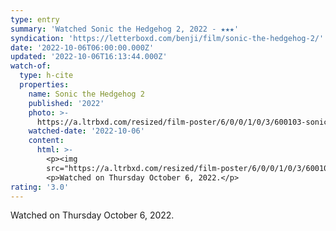 ```yaml
---
type: entry
summary: 'Watched Sonic the Hedgehog 2, 2022 - ★★★'
syndication: 'https://letterboxd.com/benji/film/sonic-the-hedgehog-2/'
date: '2022-10-06T06:00:00.000Z'
updated: '2022-10-06T16:13:44.000Z'
watch-of:
  type: h-cite
  properties:
    name: Sonic the Hedgehog 2
    published: '2022'
    photo: >-
      https://a.ltrbxd.com/resized/film-poster/6/0/0/1/0/3/600103-sonic-the-hedgehog-2-0-600-0-900-crop.jpg?v=a173df230c
    watched-date: '2022-10-06'
    content:
      html: >-
        <p><img
        src="https://a.ltrbxd.com/resized/film-poster/6/0/0/1/0/3/600103-sonic-the-hedgehog-2-0-600-0-900-crop.jpg?v=a173df230c"/></p>
        <p>Watched on Thursday October 6, 2022.</p>
rating: '3.0'
---
```

Watched on Thursday October 6, 2022.
